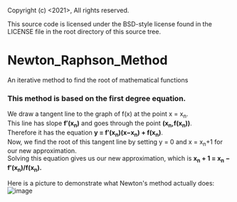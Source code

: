 Copyright (c) <2021>, <Narayan JeeJha>
All rights reserved.

This source code is licensed under the BSD-style license found in the
LICENSE file in the root directory of this source tree.

# Newton_Raphson_Method
An iterative method to find the root of mathematical functions 

### This method is based on the first degree equation.

We draw a tangent line to the graph of f(x) at the point x = x<sub>n</sub>. \
This line has slope **f′(x<sub>n</sub>)** and goes through the point **(x<sub>n</sub>,f(x<sub>n</sub>))**. \
Therefore it has the equation **y = f′(x<sub>n</sub>)(x−x<sub>n</sub>) + f(x<sub>n</sub>)**.\
Now, we find the root of this tangent line by setting y = 0 and x = x<sub>n</sub>+1 for our new approximation. \
Solving this equation gives us our new approximation, which is **x<sub>n</sub> + 1 = x<sub>n</sub> − f′(x<sub>n</sub>)/f(x<sub>n</sub>).**


Here is a picture to demonstrate what Newton's method actually does:
![image](https://user-images.githubusercontent.com/58243776/112750671-954cfc80-8fe7-11eb-8558-e9cff204d864.png)
